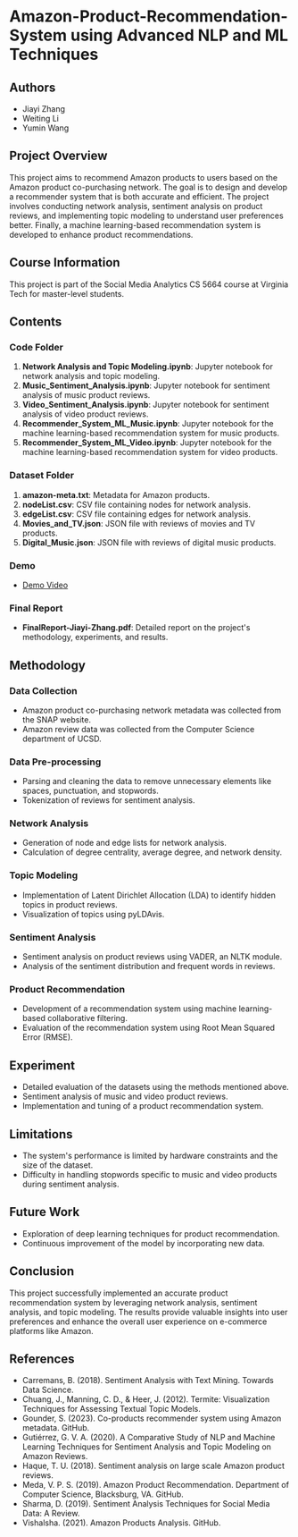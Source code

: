 # Amazon-Product-Recommendation-System using Advanced NLP and ML Techniques

## Authors
- Jiayi Zhang
- Weiting Li
- Yumin Wang

## Project Overview
This project aims to recommend Amazon products to users based on the Amazon product co-purchasing network. The goal is to design and develop a recommender system that is both accurate and efficient. The project involves conducting network analysis, sentiment analysis on product reviews, and implementing topic modeling to understand user preferences better. Finally, a machine learning-based recommendation system is developed to enhance product recommendations.

## Course Information
This project is part of the Social Media Analytics CS 5664 course at Virginia Tech for master-level students.

## Contents

### Code Folder
1. **Network Analysis and Topic Modeling.ipynb**: Jupyter notebook for network analysis and topic modeling.
2. **Music_Sentiment_Analysis.ipynb**: Jupyter notebook for sentiment analysis of music product reviews.
3. **Video_Sentiment_Analysis.ipynb**: Jupyter notebook for sentiment analysis of video product reviews.
4. **Recommender_System_ML_Music.ipynb**: Jupyter notebook for the machine learning-based recommendation system for music products.
5. **Recommender_System_ML_Video.ipynb**: Jupyter notebook for the machine learning-based recommendation system for video products.

### Dataset Folder
1. **amazon-meta.txt**: Metadata for Amazon products.
2. **nodeList.csv**: CSV file containing nodes for network analysis.
3. **edgeList.csv**: CSV file containing edges for network analysis.
4. **Movies_and_TV.json**: JSON file with reviews of movies and TV products.
5. **Digital_Music.json**: JSON file with reviews of digital music products.

### Demo
   - [Demo Video](https://www.youtube.com/watch?v=8ae4x3PKybM)

### Final Report
- **FinalReport-Jiayi-Zhang.pdf**: Detailed report on the project's methodology, experiments, and results.

## Methodology

### Data Collection
- Amazon product co-purchasing network metadata was collected from the SNAP website.
- Amazon review data was collected from the Computer Science department of UCSD.

### Data Pre-processing
- Parsing and cleaning the data to remove unnecessary elements like spaces, punctuation, and stopwords.
- Tokenization of reviews for sentiment analysis.

### Network Analysis
- Generation of node and edge lists for network analysis.
- Calculation of degree centrality, average degree, and network density.

### Topic Modeling
- Implementation of Latent Dirichlet Allocation (LDA) to identify hidden topics in product reviews.
- Visualization of topics using pyLDAvis.

### Sentiment Analysis
- Sentiment analysis on product reviews using VADER, an NLTK module.
- Analysis of the sentiment distribution and frequent words in reviews.

### Product Recommendation
- Development of a recommendation system using machine learning-based collaborative filtering.
- Evaluation of the recommendation system using Root Mean Squared Error (RMSE).

## Experiment
- Detailed evaluation of the datasets using the methods mentioned above.
- Sentiment analysis of music and video product reviews.
- Implementation and tuning of a product recommendation system.

## Limitations
- The system's performance is limited by hardware constraints and the size of the dataset.
- Difficulty in handling stopwords specific to music and video products during sentiment analysis.

## Future Work
- Exploration of deep learning techniques for product recommendation.
- Continuous improvement of the model by incorporating new data.

## Conclusion
This project successfully implemented an accurate product recommendation system by leveraging network analysis, sentiment analysis, and topic modeling. The results provide valuable insights into user preferences and enhance the overall user experience on e-commerce platforms like Amazon.

## References
- Carremans, B. (2018). Sentiment Analysis with Text Mining. Towards Data Science.
- Chuang, J., Manning, C. D., & Heer, J. (2012). Termite: Visualization Techniques for Assessing Textual Topic Models.
- Gounder, S. (2023). Co-products recommender system using Amazon metadata. GitHub.
- Gutiérrez, G. V. A. (2020). A Comparative Study of NLP and Machine Learning Techniques for Sentiment Analysis and Topic Modeling on Amazon Reviews.
- Haque, T. U. (2018). Sentiment analysis on large scale Amazon product reviews.
- Meda, V. P. S. (2019). Amazon Product Recommendation. Department of Computer Science, Blacksburg, VA. GitHub.
- Sharma, D. (2019). Sentiment Analysis Techniques for Social Media Data: A Review.
- Vishalsha. (2021). Amazon Products Analysis. GitHub.

